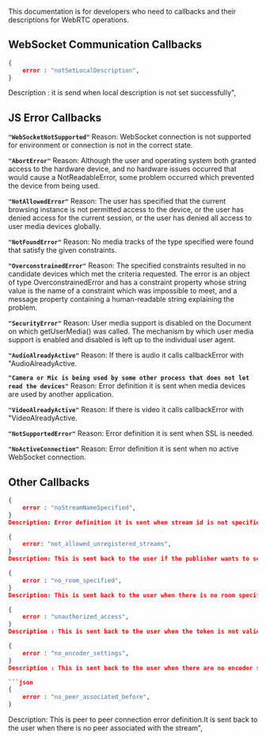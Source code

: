 This documentation is for developers who need to callbacks and their descriptions for WebRTC operations.

## WebSocket Communication Callbacks

```json
{
    error : "notSetLocalDescription",
}
```
Description : it is send when local description is not set successfully",
## JS Error Callbacks 

**`"WebSocketNotSupported"`** Reason: WebSocket connection is not supported for environment or connection is not in the correct state.

**`"AbortError"`** Reason: Although the user and operating system both granted access to the hardware device, and no hardware issues occurred that would cause a NotReadableError, some problem occurred which prevented the device from being used.

**`"NotAllowedError"`** Reason: The user has specified that the current browsing instance is not permitted access to the device, or the user has denied access for the current session, or the user has denied all access to user media devices globally.

**`"NotFoundError"`** Reason: No media tracks of the type specified were found that satisfy the given constraints.

**`"OverconstrainedError"`** Reason: The specified constraints resulted in no candidate devices which met the criteria requested. The error is an object of type OverconstrainedError and has a constraint property whose string value is the name of a constraint which was impossible to meet, and a message property containing a human-readable string explaining the problem.

**`"SecurityError"`** Reason: User media support is disabled on the Document on which getUserMedia() was called. The mechanism by which user media support is enabled and disabled is left up to the individual user agent.

**`"AudioAlreadyActive"`** Reason: If there is audio it calls callbackError with "AudioAlreadyActive.

**`"Camera or Mic is being used by some other process that does not let read the devices"`** Reason: Error definition it is sent when media devices are used by another application.

**`"VideoAlreadyActive"`** Reason: If there is video it calls callbackError with "VideoAlreadyActive.

**`"NotSupportedError"`** Reason: Error definition it is sent when SSL is needed.

**`"NoActiveConnection"`** Reason: Error definition it is sent when no active WebSocket connection.


## Other Callbacks

```json
{
    error : "noStreamNameSpecified",
}
Description: Error definition it is sent when stream id is not specified in the message.
```
```json
{
    error: "not_allowed_unregistered_streams",
}
Description: This is sent back to the user if the publisher wants to send a stream with an unregistered id and server is configured not to allow this kind of streams",
```
```json
{
    error : "no_room_specified",
}
Description: This is sent back to the user when there is no room specified in  joining the video conference.
```
```json
{
    error : "unauthorized_access",
}
Description : This is sent back to the user when the token is not validated",
```
```json
{
    error : "no_encoder_settings",
}
Description : This is sent back to the user when there are no encoder settings available in publishing the stream.

```json
{
    error : "no_peer_associated_before",
}
```
Description: This is peer to peer connection error definition.It is sent back to the user when there is no peer associated with the stream",




